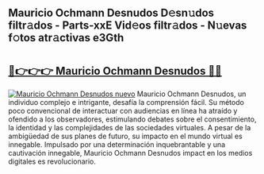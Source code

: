 ## Mauricio Ochmann Desnudos D𝚎sn𝚞dos filtr𝚊dos - Parts-xxE Vid𝚎os filtr𝚊dos - N𝚞evas f𝚘tos atr𝚊ctivas e3Gth

# <h2><a href="http://mb7ytc.tromn.icu/?c=Mauricio+Ochmann+Desnudos">🔗👉👉👉 Mauricio Ochmann Desnudos 🔗🔗</a></h2>

[![Mauricio Ochmann Desnudos nuevo](https://i.imgur.com/pEAQMta.gif)](http://mb7ytc.tromn.icu/?c=Mauricio+Ochmann+Desnudos)
Mauricio Ochmann Desnudos, un individuo complejo e intrigante, desafía la comprensión fácil. Su método poco convencional de interactuar con audiencias en línea ha atraído y ofendido a los observadores, estimulando debates sobre el consentimiento, la identidad y las complejidades de las sociedades virtuales. A pesar de la ambigüedad de sus planes de futuro, su impacto en el mundo virtual es innegable. Impulsado por una determinación inquebrantable y una cautivación innegable, Mauricio Ochmann Desnudos impact en los medios digitales es revolucionario.
